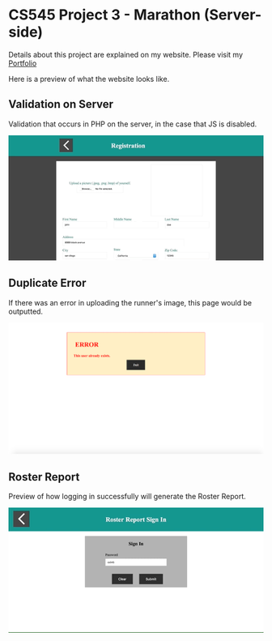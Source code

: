 # CS545 Project 3 - Marathon (Server-side)
Details about this project are explained on my website. Please visit my [Portfolio](https://ennoiamai.github.io/Portfolio/web_applications/CS545/project3_details.html)

<!-- Follow this [link](http://jadran.sdsu.edu/~jadrn041/proj3/index.html) to view the project. -->

Here is a preview of what the website looks like.

## Validation on Server
Validation that occurs in PHP on the server, in the case that JS is disabled.

![CS545_Project2_3_php_validation_preview](../images_readme/CS545_Project2_3_php_validation_preview.gif)




## Duplicate Error
If there was an error in uploading the runner's image, this page would be outputted.

![CS545_Project2_3_duplicate_preview](../images_readme/CS545_Project2_3_duplicate_preview.png)




## Roster Report 
Preview of how logging in successfully will generate the Roster Report.

![CS545_Project2_3_report_preview](../images_readme/CS545_Project2_3_report_preview.gif)



